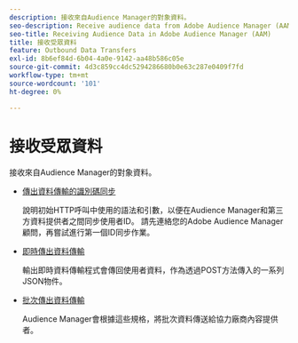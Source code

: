 ```yaml
---
description: 接收來自Audience Manager的對象資料。
seo-description: Receive audience data from Adobe Audience Manager (AAM).
seo-title: Receiving Audience Data in Adobe Audience Manager (AAM)
title: 接收受眾資料
feature: Outbound Data Transfers
exl-id: 8b6ef84d-6b04-4a0e-9142-aa48b586c05e
source-git-commit: 4d3c859cc4dc5294286680b0e63c287e0409f7fd
workflow-type: tm+mt
source-wordcount: '101'
ht-degree: 0%

---
```


# 接收受眾資料

接收來自Audience Manager的對象資料。

* [傳出資料傳輸的識別碼同步](id-sync-outbound.md)

  說明初始HTTP呼叫中使用的語法和引數，以便在Audience Manager和第三方資料提供者之間同步使用者ID。 請先連絡您的Adobe Audience Manager顧問，再嘗試進行第一個ID同步作業。

* [即時傳出資料傳輸](real-time-outbound-transfers/real-time-outbound-transfers.md)

  輸出即時資料傳輸程式會傳回使用者資料，作為透過POST方法傳入的一系列JSON物件。

* [批次傳出資料傳輸](batch-outbound-transfers/batch-outbound-overview.md)

  Audience Manager會根據這些規格，將批次資料傳送給協力廠商內容提供者。
